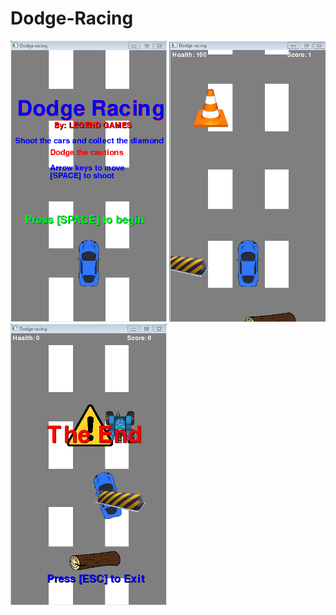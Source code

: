 # Dodge-Racing
<img src = "https://github.com/ypatel9559/Dodge-Racing/blob/master/GamePlan/capture1.PNG" width = "250" hieght = "200">
<img src = "https://github.com/ypatel9559/Dodge-Racing/blob/master/GamePlan/Capture2.PNG" width = "250" hieght = "200">
<img src = "https://github.com/ypatel9559/Dodge-Racing/blob/master/GamePlan/Capture3.PNG" width = "250" hieght = "200">
